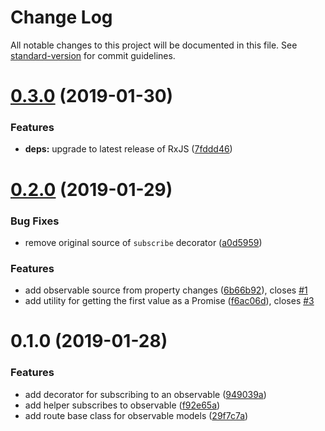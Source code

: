 # Change Log

All notable changes to this project will be documented in this file. See [standard-version](https://github.com/conventional-changelog/standard-version) for commit guidelines.

<a name="0.3.0"></a>
# [0.3.0](https://github.com/alexlafroscia/ember-rx/compare/v0.2.0...v0.3.0) (2019-01-30)


### Features

* **deps:** upgrade to latest release of RxJS ([7fddd46](https://github.com/alexlafroscia/ember-rx/commit/7fddd46))



<a name="0.2.0"></a>

# [0.2.0](https://github.com/alexlafroscia/ember-rx/compare/v0.1.0...v0.2.0) (2019-01-29)

### Bug Fixes

- remove original source of `subscribe` decorator ([a0d5959](https://github.com/alexlafroscia/ember-rx/commit/a0d5959))

### Features

- add observable source from property changes ([6b66b92](https://github.com/alexlafroscia/ember-rx/commit/6b66b92)), closes [#1](https://github.com/alexlafroscia/ember-rx/issues/1)
- add utility for getting the first value as a Promise ([f6ac06d](https://github.com/alexlafroscia/ember-rx/commit/f6ac06d)), closes [#3](https://github.com/alexlafroscia/ember-rx/issues/3)

<a name="0.1.0"></a>

# 0.1.0 (2019-01-28)

### Features

- add decorator for subscribing to an observable ([949039a](https://github.com/alexlafroscia/ember-rx/commit/949039a))
- add helper subscribes to observable ([f92e65a](https://github.com/alexlafroscia/ember-rx/commit/f92e65a))
- add route base class for observable models ([29f7c7a](https://github.com/alexlafroscia/ember-rx/commit/29f7c7a))
